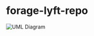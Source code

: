 # forage-lyft-repo

![UML Diagram](https://github.com/EvaLin2951/forage-lyft-repo/assets/132865370/13b90694-cd5c-4875-89dd-b66622f8665a)
